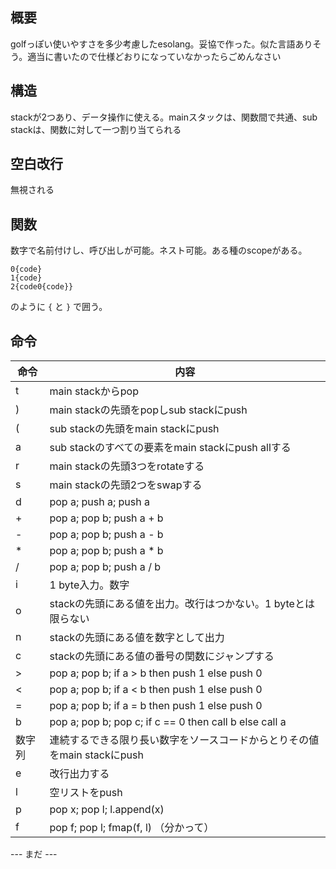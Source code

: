 
## 概要

golfっぽい使いやすさを多少考慮したesolang。妥協で作った。似た言語ありそう。適当に書いたので仕様どおりになっていなかったらごめんなさい

## 構造

stackが2つあり、データ操作に使える。mainスタックは、関数間で共通、sub stackは、関数に対して一つ割り当てられる

## 空白改行

無視される

## 関数

数字で名前付けし、呼び出しが可能。ネスト可能。ある種のscopeがある。

```
0{code}
1{code}
2{code0{code}}
```

のように `{` と `}` で囲う。

## 命令

| 命令 | 内容 |
| --- |  -- |
| t | main stackからpop|
| ) | main stackの先頭をpopしsub stackにpush |
| ( | sub stackの先頭をmain stackにpush |
| a | sub stackのすべての要素をmain stackにpush allする |
| r | main stackの先頭3つをrotateする |
| s | main stackの先頭2つをswapする |
| d | pop a; push a; push a |
| + | pop a; pop b; push a + b |
| - | pop a; pop b; push a - b |
| * | pop a; pop b; push a * b |
| / | pop a; pop b; push a / b |
| i | 1 byte入力。数字 |
| o | stackの先頭にある値を出力。改行はつかない。1 byteとは限らない |
| n | stackの先頭にある値を数字として出力 |
| c | stackの先頭にある値の番号の関数にジャンプする |
| > | pop a; pop b; if a > b then push 1 else push 0 |
| < | pop a; pop b; if a < b then push 1 else push 0 |
| = | pop a; pop b; if a = b then push 1 else push 0 |
| b | pop a; pop b; pop c; if c == 0 then call b else call a |
| 数字列 | 連続するできる限り長い数字をソースコードからとりその値をmain stackにpush |
| e | 改行出力する |
| l | 空リストをpush |
| p | pop x; pop l; l.append(x) |
| f |  pop f; pop l; fmap(f, l) （分かって）|

--- まだ ---

